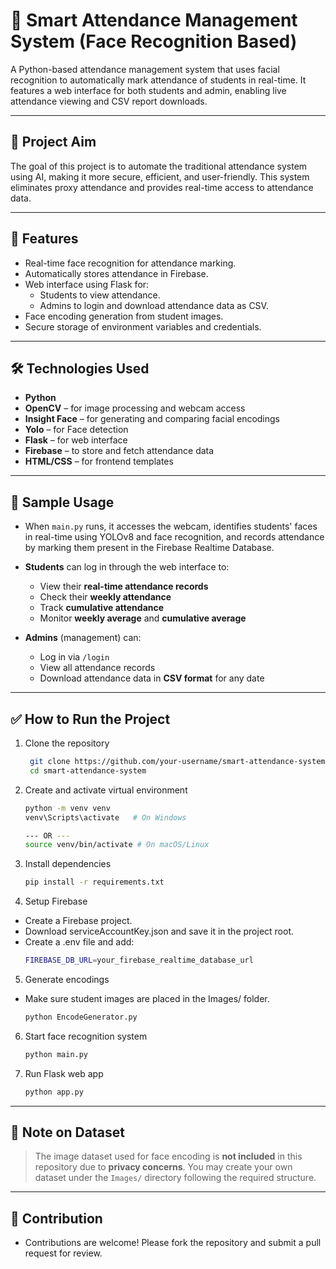 # 📸 Smart Attendance Management System (Face Recognition Based)

A Python-based attendance management system that uses facial recognition to automatically mark attendance of students in real-time. It features a web interface for both students and admin, enabling live attendance viewing and CSV report downloads.

---

## 🎯 Project Aim

The goal of this project is to automate the traditional attendance system using AI, making it more secure, efficient, and user-friendly. This system eliminates proxy attendance and provides real-time access to attendance data.

---

## 🚀 Features

- Real-time face recognition for attendance marking.
- Automatically stores attendance in Firebase.
- Web interface using Flask for:
  - Students to view attendance.
  - Admins to login and download attendance data as CSV.
- Face encoding generation from student images.
- Secure storage of environment variables and credentials.

---

## 🛠️ Technologies Used

- **Python**
- **OpenCV** – for image processing and webcam access
- **Insight Face** – for generating and comparing facial encodings
- **Yolo** – for Face detection
- **Flask** – for web interface
- **Firebase** – to store and fetch attendance data
- **HTML/CSS** – for frontend templates

---

## 🧪 Sample Usage

- When `main.py` runs, it accesses the webcam, identifies students' faces in real-time using YOLOv8 and face recognition, and records attendance by marking them present in the Firebase Realtime Database.

- **Students** can log in through the web interface to:
  - View their **real-time attendance records**
  - Check their **weekly attendance**
  - Track **cumulative attendance**
  - Monitor **weekly average** and **cumulative average**

- **Admins** (management) can:
  - Log in via `/login`
  - View all attendance records
  - Download attendance data in **CSV format** for any date

---

## ✅ How to Run the Project

1. Clone the repository
   ```bash
    git clone https://github.com/your-username/smart-attendance-system.git
    cd smart-attendance-system 

2. Create and activate virtual environment
    ```bash
    python -m venv venv
    venv\Scripts\activate   # On Windows
    
    --- OR ---
    source venv/bin/activate # On macOS/Linux

3. Install dependencies
    ```bash
    pip install -r requirements.txt

4. Setup Firebase
- Create a Firebase project.
- Download serviceAccountKey.json and save it in the project root.
- Create a .env file and add:
    ```bash
    FIREBASE_DB_URL=your_firebase_realtime_database_url

5. Generate encodings
- Make sure student images are placed in the Images/ folder.
    ```bash
    python EncodeGenerator.py

6. Start face recognition system
    ```bash
    python main.py

7. Run Flask web app
    ```bash
    python app.py

---

## 🔐 Note on Dataset

> The image dataset used for face encoding is **not included** in this repository due to **privacy concerns**. You may create your own dataset under the `Images/` directory following the required structure.

---

## 🤝 Contribution
- Contributions are welcome! Please fork the repository and submit a pull request for review.

